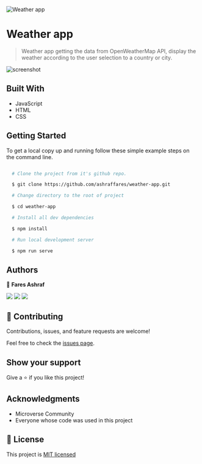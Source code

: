 ![Weather app](https://user-images.githubusercontent.com/37639594/122973317-65688780-d391-11eb-91a8-c32c0062a4a4.png)


# Weather app

> Weather app getting the data from OpenWeatherMap API, display the weather according to the user selection to a country or city.

![screenshot](./screenshot.png)

## Built With

- JavaScript
- HTML
- CSS

## Getting Started

To get a local copy up and running follow these simple example steps on the command line.

```bash

  # Clone the project from it's github repo.

  $ git clone https://github.com/ashraffares/weather-app.git

  # Change directory to the root of project

  $ cd weather-app

  # Install all dev dependencies

  $ npm install

  # Run local development server

  $ npm run serve


```

## Authors

👤 **Fares Ashraf**

[![](https://img.shields.io/badge/GitHub-100000?style=for-the-badge&logo=github&logoColor=white)](https://github.com/ashraffares) [![](https://img.shields.io/badge/Twitter-1DA1F2?style=for-the-badge&logo=twitter&logoColor=white)](https://twitter.com/Fares09301164) [![](https://img.shields.io/badge/LinkedIn-0077B5?style=for-the-badge&logo=linkedin&logoColor=white)](https://www.linkedin.com/in/faresashraf/)

## 🤝 Contributing

Contributions, issues, and feature requests are welcome!

Feel free to check the [issues page](https://github.com/ashraffares/weather-app/issues).

## Show your support

Give a ⭐️ if you like this project!

## Acknowledgments

- Microverse Community
- Everyone whose code was used in this project

## 📝 License

This project is [MIT licensed](./LICENSE)

